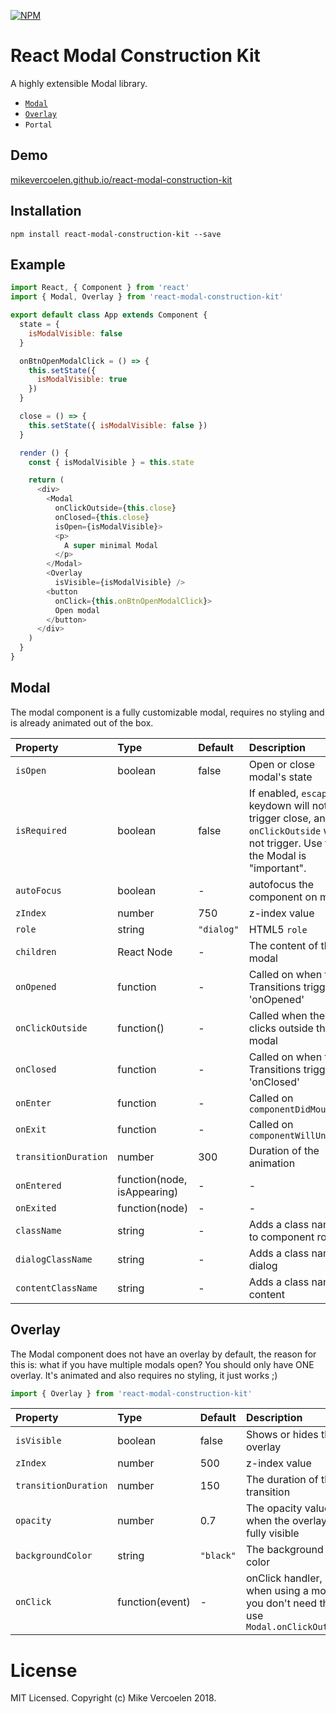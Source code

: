 [![NPM](https://img.shields.io/npm/v/react-modal-construction-kit.svg)](https://www.npmjs.com/package/react-modal-construction-kit)

React Modal Construction Kit
============

A highly extensible Modal library. 

* [`Modal`](#modal)
* [`Overlay`](#overlay)
* `Portal`

## Demo

[mikevercoelen.github.io/react-modal-construction-kit](http://mikevercoelen.github.io/react-modal-construction-kit/)

## Installation

```shell
npm install react-modal-construction-kit --save
```

## Example

```js
import React, { Component } from 'react'
import { Modal, Overlay } from 'react-modal-construction-kit'

export default class App extends Component {
  state = {
    isModalVisible: false
  }

  onBtnOpenModalClick = () => {
    this.setState({
      isModalVisible: true
    })
  }

  close = () => {
    this.setState({ isModalVisible: false })
  }

  render () {
    const { isModalVisible } = this.state

    return (
      <div>
        <Modal
          onClickOutside={this.close}
          onClosed={this.close}
          isOpen={isModalVisible}>
          <p>
            A super minimal Modal
          </p>
        </Modal>
        <Overlay
          isVisible={isModalVisible} />
        <button
          onClick={this.onBtnOpenModalClick}>
          Open modal
        </button>
      </div>
    )
  }
}
```

## Modal
The modal component is a fully customizable modal, requires no styling and is already animated out of the box.

| Property | Type | Default | Description |
|:---|:---|:---|:---|
| `isOpen` | boolean | false | Open or close modal's state |
| `isRequired` | boolean | false | If enabled, `escape` keydown will not trigger close, and `onClickOutside` will not trigger. Use this if the Modal is "important". |
| `autoFocus` | boolean | - | autofocus the component on mount |
| `zIndex` | number | 750 | z-index value |
| `role` | string | `"dialog"` | HTML5 `role` |
| `children` | React Node | - | The content of the modal |
| `onOpened` | function | - | Called on when the Transitions triggers 'onOpened' |
| `onClickOutside` | function() | - | Called when the user clicks outside the modal |
| `onClosed` | function | - | Called on when the Transitions triggers 'onClosed' |
| `onEnter` | function | - | Called on `componentDidMount` |
| `onExit` | function | - | Called on `componentWillUnmount` | 
| `transitionDuration` | number | 300 | Duration of the animation |
| `onEntered` | function(node, isAppearing) | - | - |
| `onExited` | function(node) | - | - |
| `className` | string | - | Adds a class names to component root |
| `dialogClassName` | string | - | Adds a class name to dialog |
| `contentClassName` | string | - | Adds a class name to content |

## Overlay
The Modal component does not have an overlay by default, the reason for this is: what if you have multiple modals open? You should only have ONE overlay. It's animated and also requires no styling, it just works ;)

```js
import { Overlay } from 'react-modal-construction-kit'
```

| Property | Type | Default | Description |
|:---|:---|:---|:---|
| `isVisible` | boolean | false | Shows or hides the overlay |
| `zIndex` | number | 500 | z-index value |
| `transitionDuration` | number | 150 | The duration of the transition |
| `opacity` | number | 0.7 | The opacity value when the overlay is fully visible |
| `backgroundColor` | string | `"black"` | The background color |
| `onClick` | function(event) | - | onClick handler, when using a modal you don't need this, use `Modal.onClickOutside` |

# License

MIT Licensed. Copyright (c) Mike Vercoelen 2018.
